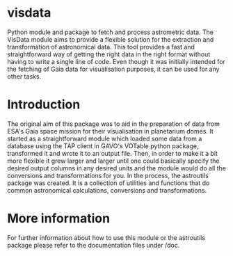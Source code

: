 visdata
=======

Python module and package to fetch and process astrometric data.
The VisData module aims to provide a flexible solution for the extraction and transformation
of astronomical data. This tool provides a fast and straightforward way of getting the right
data in the right format without having to write a single line of code.
Even though it was initially intended for the fetching of Gaia data
for visualisation purposes, it can be used for any other tasks.

Introduction
============

The original aim of this package was to aid in the preparation of data from ESA's Gaia
space mission for their visualisation in planetarium domes. It started as a straightforward module
which loaded some data from a database using the TAP client in GAVO's VOTable python 
package, transformed it and wrote it to an output file. Then, in order to make it a bit more flexible
it grew larger and larger until one could basically specify the desired output columns
in any desired units and the module would do all the conversions and transformations
for you. In the process, the astroutils package was created. It is a collection of utilities and functions
that do common astronomical calculations, conversions and transformations. 

More information
================

For further information about how to use this module or the astroutils package please refer to the
documentation files under /doc.
